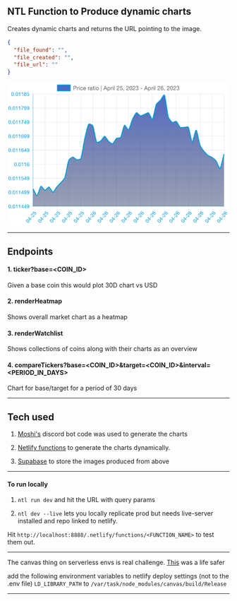## NTL Function to Produce dynamic charts

Creates dynamic charts and returns the URL pointing to the image.

```json
{
  "file_found": "",
  "file_created": "",
  "file_url": ""
}
```

<img alt="chart" src="./chart.png"/>

---

## Endpoints

#### 1. ticker?base=<COIN_ID>

Given a base coin this would plot 30D chart vs USD

#### 2. renderHeatmap

Shows overall market chart as a heatmap

#### 3. renderWatchlist

Shows collections of coins along with their charts as an overview

#### 4. compareTickers?base=<COIN_ID>&target=<COIN_ID>&interval=<PERIOD_IN_DAYS>

Chart for base/target for a period of 30 days

---

## Tech used

1. [Moshi's](https://github.com/consolelabs/mochi-discord/blob/9b89c55e06a8cf5f1750d6994c46ea75e710334f/src/commands/heatmap/index/processor.ts#L52) discord bot code was used to generate the charts

2. [Netlify functions](https://www.netlify.com/products/functions/) to generate the charts dynamically.

3. [Supabase](https://supabase.com/) to store the images produced from above

---

#### To run locally

1. `ntl run dev` and hit the URL with query params

2. `ntl dev --live` lets you locally replicate prod but needs live-server installed and repo linked to netlify.

Hit `http://localhost:8888/.netlify/functions/<FUNCTION_NAME>` to test them out.

---

The canvas thing on serverless envs is real challenge.
[This](https://github.com/okwme/serverless-canvas/) was a life safer

add the following environment variables to netlify deploy settings (not to the .env file)
`LD_LIBRARY_PATH` to `/var/task/node_modules/canvas/build/Release`

---
